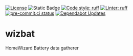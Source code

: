 [![License](https://img.shields.io/github/license/mausy5043/wizbat)](LICENSE)
![Static Badge](https://img.shields.io/badge/release-rolling-lightgreen)
[![Code style: ruff](https://img.shields.io/badge/code%20style-ruff-008800.svg)](https://github.com/astral-sh/ruff)
[![Linter: ruff](https://img.shields.io/badge/linter-ruff-008800.svg)](https://github.com/astral-sh/ruff)
[![pre-commit.ci status](https://results.pre-commit.ci/badge/github/Mausy5043/wizbat/master.svg)](https://results.pre-commit.ci/latest/github/Mausy5043/wizbat/master)
[![Dependabot Updates](https://github.com/Mausy5043/wizbat/actions/workflows/dependabot/dependabot-updates/badge.svg)](https://github.com/Mausy5043/wizbat/actions/workflows/dependabot/dependabot-updates)

# wizbat
HomeWizard Battery data gatherer

